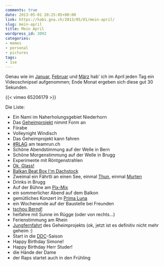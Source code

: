 ```yaml
---
comments: true
date: 2013-05-01 20:25:05+00:00
link: https://habi.gna.ch/2013/05/01/mein-april/
slug: mein-april
title: Mein April
wordpress_id: 3092
categories:
- memes
- personal
- pictures
tags:
- 1se
---
```


Genau wie im [Januar](https://habi.gna.ch/2013/02/01/mein-januar/), [Februar](https://habi.gna.ch/2013/03/04/mein-februar/) und [März](https://habi.gna.ch/2013/04/01/mein-marz/) hab' ich im April jeden Tag ein Videoschnipsel aufgenommen; Ende Monat ergeben sich diese gut 30 Sekunden.

{{< vimeo 65206179 >}}

Die Liste:

* Ein Nami im Naherholungsgebiet Niederhorn
* Das [Geheimprojekt](https://plus.google.com/s/geheimprojekt%20david%20haberth%C3%BCr) nimmt Form an
* Fiirabe
* Volleynight Windisch
* Das Geheimprojekt kann fahren
* [#RLAG](http://run-like-a-geek.tumblr.com) am teamrun.ch
* Schöne Abendstimmung auf der Welle in Bern
* Schöne Morgenstimmung auf der Welle in Brugg
* Experimente mit Röntgenstrahlen
* [Ok, Glass!](https://google.com/glass/start/)
* [Balkan Beat Box I'm Dachstock](http://www.dachstock.ch/program/e/a/wild-wild-east-balkan-beat-box-isrusa.html)
* Zweimal ein Fährtli an einen See, einmal [Thun](http://runkeeper.com/user/davidhaberthuer/activity/166975663), einmal [Murten](http://runkeeper.com/user/davidhaberthuer/activity/167362927)
* Drinks in Brugg
* Auf der Bühne am [Pix-Mix](https://habi.gna.ch/2013/04/15/pixmix-60/)
* ein sommerlicher Abend auf dem Balkon
* gemütliches Konzert im [Prima Luna](http://www.prima-luna.ch)
* ein Wochenende auf der Baustelle bei Freunden
* [tschou Bernd!](http://fotos.davidhaberth%C3%BCr.ch/index.php?type=sets&setId=72157633315057960)
* heifahre mit Sunne im Rügge (oder von rechts...)
* Ferienstimmung am Rhein
* [Jungfernfahrt](http://runkeeper.com/user/davidhaberthuer/activity/171991857) des Geheimprojekts (ok, jetzt ist es definitiv nicht mehr geheim :)
* Start in die [DDC](https://de.wikipedia.org/wiki/Double_Disc_Court)-Saison
* Happy Birthday Simone!
* Happy Birthday Herr Studer!
* die Hände der Dame
* der Raps startet auch in den Frühling
